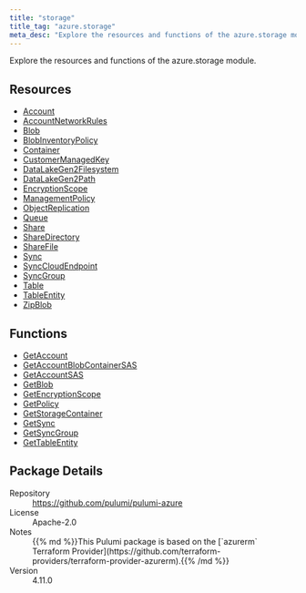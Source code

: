 ```yaml
---
title: "storage"
title_tag: "azure.storage"
meta_desc: "Explore the resources and functions of the azure.storage module."
---
```


<!-- WARNING: this file was generated by Pulumi Docs Generator. -->
<!-- Do not edit by hand unless you're certain you know what you are doing! -->

Explore the resources and functions of the azure.storage module.

<h2 id="resources">Resources</h2>
<ul class="api">
    <li><a href="account" title="Account"><span class="symbol resource"></span>Account</a></li>
    <li><a href="accountnetworkrules" title="AccountNetworkRules"><span class="symbol resource"></span>AccountNetworkRules</a></li>
    <li><a href="blob" title="Blob"><span class="symbol resource"></span>Blob</a></li>
    <li><a href="blobinventorypolicy" title="BlobInventoryPolicy"><span class="symbol resource"></span>BlobInventoryPolicy</a></li>
    <li><a href="container" title="Container"><span class="symbol resource"></span>Container</a></li>
    <li><a href="customermanagedkey" title="CustomerManagedKey"><span class="symbol resource"></span>CustomerManagedKey</a></li>
    <li><a href="datalakegen2filesystem" title="DataLakeGen2Filesystem"><span class="symbol resource"></span>DataLakeGen2Filesystem</a></li>
    <li><a href="datalakegen2path" title="DataLakeGen2Path"><span class="symbol resource"></span>DataLakeGen2Path</a></li>
    <li><a href="encryptionscope" title="EncryptionScope"><span class="symbol resource"></span>EncryptionScope</a></li>
    <li><a href="managementpolicy" title="ManagementPolicy"><span class="symbol resource"></span>ManagementPolicy</a></li>
    <li><a href="objectreplication" title="ObjectReplication"><span class="symbol resource"></span>ObjectReplication</a></li>
    <li><a href="queue" title="Queue"><span class="symbol resource"></span>Queue</a></li>
    <li><a href="share" title="Share"><span class="symbol resource"></span>Share</a></li>
    <li><a href="sharedirectory" title="ShareDirectory"><span class="symbol resource"></span>ShareDirectory</a></li>
    <li><a href="sharefile" title="ShareFile"><span class="symbol resource"></span>ShareFile</a></li>
    <li><a href="sync" title="Sync"><span class="symbol resource"></span>Sync</a></li>
    <li><a href="synccloudendpoint" title="SyncCloudEndpoint"><span class="symbol resource"></span>SyncCloudEndpoint</a></li>
    <li><a href="syncgroup" title="SyncGroup"><span class="symbol resource"></span>SyncGroup</a></li>
    <li><a href="table" title="Table"><span class="symbol resource"></span>Table</a></li>
    <li><a href="tableentity" title="TableEntity"><span class="symbol resource"></span>TableEntity</a></li>
    <li><a href="zipblob" title="ZipBlob"><span class="symbol resource"></span>ZipBlob</a></li>
</ul>

<h2 id="functions">Functions</h2>
<ul class="api">
    <li><a href="getaccount" title="GetAccount"><span class="symbol function"></span>GetAccount</a></li>
    <li><a href="getaccountblobcontainersas" title="GetAccountBlobContainerSAS"><span class="symbol function"></span>GetAccountBlobContainerSAS</a></li>
    <li><a href="getaccountsas" title="GetAccountSAS"><span class="symbol function"></span>GetAccountSAS</a></li>
    <li><a href="getblob" title="GetBlob"><span class="symbol function"></span>GetBlob</a></li>
    <li><a href="getencryptionscope" title="GetEncryptionScope"><span class="symbol function"></span>GetEncryptionScope</a></li>
    <li><a href="getpolicy" title="GetPolicy"><span class="symbol function"></span>GetPolicy</a></li>
    <li><a href="getstoragecontainer" title="GetStorageContainer"><span class="symbol function"></span>GetStorageContainer</a></li>
    <li><a href="getsync" title="GetSync"><span class="symbol function"></span>GetSync</a></li>
    <li><a href="getsyncgroup" title="GetSyncGroup"><span class="symbol function"></span>GetSyncGroup</a></li>
    <li><a href="gettableentity" title="GetTableEntity"><span class="symbol function"></span>GetTableEntity</a></li>
</ul>

<h2 id="package-details">Package Details</h2>
<dl class="package-details">
	<dt>Repository</dt>
	<dd><a href="https://github.com/pulumi/pulumi-azure">https://github.com/pulumi/pulumi-azure</a></dd>
	<dt>License</dt>
	<dd>Apache-2.0</dd>
	<dt>Notes</dt>
	<dd>{{% md %}}This Pulumi package is based on the [`azurerm` Terraform Provider](https://github.com/terraform-providers/terraform-provider-azurerm).{{% /md %}}</dd>
	<dt>Version</dt>
	<dd>4.11.0</dd>
</dl>

